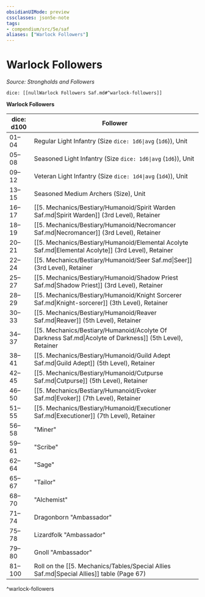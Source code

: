 ```yaml
---
obsidianUIMode: preview
cssclasses: json5e-note
tags:
- compendium/src/5e/saf
aliases: ["Warlock Followers"]
---
```

# Warlock Followers
*Source: Strongholds and Followers* 

`dice: [[nullWarlock Followers Saf.md#^warlock-followers]]`

**Warlock Followers**

| dice: d100 | Follower |
|------------|----------|
| 01–04 | Regular Light Infantry (Size `dice: 1d6\|avg` (`1d6`)), Unit |
| 05–08 | Seasoned Light Infantry (Size `dice: 1d6\|avg` (`1d6`)), Unit |
| 09–12 | Veteran Light Infantry (Size `dice: 1d4\|avg` (`1d4`)), Unit |
| 13–15 | Seasoned Medium Archers (Size), Unit |
| 16–17 | [[5. Mechanics/Bestiary/Humanoid/Spirit Warden Saf.md\|Spirit Warden]] (3rd Level), Retainer |
| 18–19 | [[5. Mechanics/Bestiary/Humanoid/Necromancer Saf.md\|Necromancer]] (3rd Level), Retainer |
| 20–21 | [[5. Mechanics/Bestiary/Humanoid/Elemental Acolyte Saf.md\|Elemental Acolyte]] (3rd Level), Retainer |
| 22–24 | [[5. Mechanics/Bestiary/Humanoid/Seer Saf.md\|Seer]] (3rd Level), Retainer |
| 25–27 | [[5. Mechanics/Bestiary/Humanoid/Shadow Priest Saf.md\|Shadow Priest]] (3rd Level), Retainer |
| 28–29 | [[5. Mechanics/Bestiary/Humanoid/Knight Sorcerer Saf.md\|Knight-sorcerer]] (3th Level), Retainer |
| 30–33 | [[5. Mechanics/Bestiary/Humanoid/Reaver Saf.md\|Reaver]] (5th Level), Retainer |
| 34–37 | [[5. Mechanics/Bestiary/Humanoid/Acolyte Of Darkness Saf.md\|Acolyte of Darkness]] (5th Level), Retainer |
| 38–41 | [[5. Mechanics/Bestiary/Humanoid/Guild Adept Saf.md\|Guild Adept]] (5th Level), Retainer |
| 42–45 | [[5. Mechanics/Bestiary/Humanoid/Cutpurse Saf.md\|Cutpurse]] (5th Level), Retainer |
| 46–50 | [[5. Mechanics/Bestiary/Humanoid/Evoker Saf.md\|Evoker]] (7th Level), Retainer |
| 51–55 | [[5. Mechanics/Bestiary/Humanoid/Executioner Saf.md\|Executioner]] (7th Level), Retainer |
| 56–58 | "Miner" |
| 59–61 | "Scribe" |
| 62–64 | "Sage" |
| 65–67 | "Tailor" |
| 68–70 | "Alchemist" |
| 71–74 | Dragonborn "Ambassador" |
| 75–78 | Lizardfolk "Ambassador" |
| 79–80 | Gnoll "Ambassador" |
| 81–100 | Roll on the [[5. Mechanics/Tables/Special Allies Saf.md\|Special Allies]] table (Page 67) |
^warlock-followers